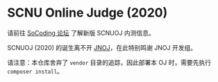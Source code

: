 # SCNU Online Judge (2020)

请前往 [SoCoding 论坛](https://socoding.cn/t/topic/172) 了解新版 SCNUOJ 内测信息。

SCNUOJ (2020) 的诞生离不开 [JNOJ](https://github.com/shi-yang/jnoj)，在此特别鸣谢 JNOJ 开发组。

请注意：本仓库舍弃了 `vendor` 目录的追踪，因此部署本 OJ 时，需要先执行 `composer install`。